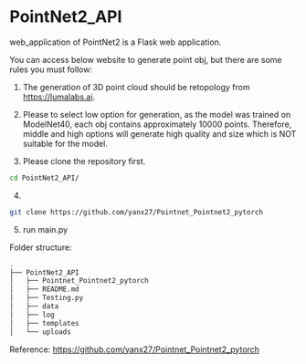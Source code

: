 # PointNet2_API
web_application of PointNet2 is a Flask web application.


You can access below website to generate point obj, but there are some rules you must follow:

1. The generation of 3D point cloud should be retopology from https://lumalabs.ai.

2. Please to select low option for generation, as the model was trained on ModelNet40, each obj contains approximately 10000 points. Therefore, middle and high options will generate high quality and size which is NOT suitable for the model.

3. Please clone the repository first.
```bash
cd PointNet2_API/
```

4. 
```bash
git clone https://github.com/yanx27/Pointnet_Pointnet2_pytorch
```

5. run main.py



Folder structure:

```bash
.
├── PointNet2_API
│   ├── Pointnet_Pointnet2_pytorch
│   ├── README.md
│   ├── Testing.py
│   ├── data
│   ├── log
│   ├── templates
│   └── uploads
```




Reference:
https://github.com/yanx27/Pointnet_Pointnet2_pytorch

